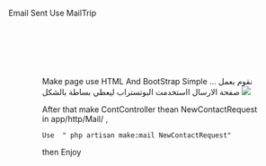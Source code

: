 <!doctype html>
<html>
<head>
<title>TechTerms.com</title>
<meta charset="UTF-8">
<link rel="stylesheet" href="https://maxcdn.bootstrapcdn.com/bootstrap/4.0.0/css/bootstrap.min.css" integrity="sha384-Gn5384xqQ1aoWXA+058RXPxPg6fy4IWvTNh0E263XmFcJlSAwiGgFAW/dAiS6JXm" crossorigin="anonymous">
</head>
<body>
<p>Email Sent Use MailTrip</p>
<br>

<div class="container">
<div class="row" style="padding: 60px;">
        <div class="card p-4"> 
<p> Make page use HTML And BootStrap Simple ...  نقوم بعمل صفحة الارسال ااستخدمت البوتستراب ليعطي بساطة بالشكل
    <img src="https://lh3.googleusercontent.com/Gqshe_fVZsqxezlhJj7pUY-2L2K2EtMOFWm2eOU6q6US3pjmFUzOgcn9ZonBYnZnO30C6vWcNw2LbtmERdnTVqHsxLNg6pYCpztov6cDNROqF48c9FNyh3uWe5Vzedofi4jQbv2qhdydVf3a8Oxij9khy0J9TC0y_TYGxN9zgt53HjKqFbjb9QrweOXGnrJekEXfYlaIlnm9-S0PnzzWczYIRqrZgJIfa8uA4SdFs8oG97m5PmoLx9wQfv2m6L0b5TsOXnn6a5VSuGwE94bHDwinTfv-FP5CfjdWJJovJTmW9HlePVNqAwVeqAhaLocYIpGQ_-vtnhiafZbAhUBVGUJqXb16ZpKFxeh8JuNNYYVBOOYvvy6Bhvw-SWzqb0L7fHU128pTcn0oQGXFcREEs6kHGVHiJMGDuTmZksAeJ7OGg68if3azpMtCUb9Yt-6DP7lXdNftrPvBMtrTIZZR0kqLpB5uaIxhnJO6rIHnM7QM9rW79BZNWaLUzq98FO3HMx9oCiG64HjwPoK4Ee6tS9bavB7ghVWv9UeQzuh88Ec2lsW_9pHl5hCK9i4y4SANmAROJPx8sWB7qIcYVmwAFk0lVLK3YqTrpUs3_UY=w1040-h930-no">
</p>
</div>

<p>
    After that make ContController thean NewContactRequest in app/http/Mail/ ,
    
    Use  " php artisan make:mail NewContactRequest"
    
</p>

<p> then Enjoy  </p>


</div>
</div>

</body>
</html>
